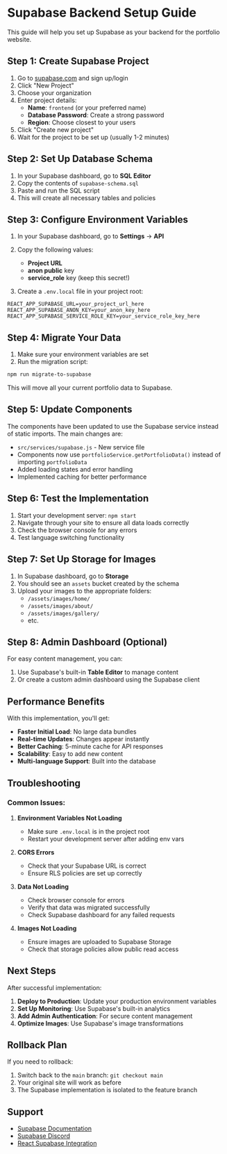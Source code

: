 # Supabase Backend Setup Guide

This guide will help you set up Supabase as your backend for the portfolio website.

## Step 1: Create Supabase Project

1. Go to [supabase.com](https://supabase.com) and sign up/login
2. Click "New Project"
3. Choose your organization
4. Enter project details:
   - **Name**: `frontend` (or your preferred name)
   - **Database Password**: Create a strong password
   - **Region**: Choose closest to your users
5. Click "Create new project"
6. Wait for the project to be set up (usually 1-2 minutes)

## Step 2: Set Up Database Schema

1. In your Supabase dashboard, go to **SQL Editor**
2. Copy the contents of `supabase-schema.sql`
3. Paste and run the SQL script
4. This will create all necessary tables and policies

## Step 3: Configure Environment Variables

1. In your Supabase dashboard, go to **Settings** → **API**
2. Copy the following values:
   - **Project URL**
   - **anon public** key
   - **service_role** key (keep this secret!)

3. Create a `.env.local` file in your project root:

```env
REACT_APP_SUPABASE_URL=your_project_url_here
REACT_APP_SUPABASE_ANON_KEY=your_anon_key_here
REACT_APP_SUPABASE_SERVICE_ROLE_KEY=your_service_role_key_here
```

## Step 4: Migrate Your Data

1. Make sure your environment variables are set
2. Run the migration script:

```bash
npm run migrate-to-supabase
```

This will move all your current portfolio data to Supabase.

## Step 5: Update Components

The components have been updated to use the Supabase service instead of static imports. The main changes are:

- `src/services/supabase.js` - New service file
- Components now use `portfolioService.getPortfolioData()` instead of importing `portfolioData`
- Added loading states and error handling
- Implemented caching for better performance

## Step 6: Test the Implementation

1. Start your development server: `npm start`
2. Navigate through your site to ensure all data loads correctly
3. Check the browser console for any errors
4. Test language switching functionality

## Step 7: Set Up Storage for Images

1. In Supabase dashboard, go to **Storage**
2. You should see an `assets` bucket created by the schema
3. Upload your images to the appropriate folders:
   - `/assets/images/home/`
   - `/assets/images/about/`
   - `/assets/images/gallery/`
   - etc.

## Step 8: Admin Dashboard (Optional)

For easy content management, you can:

1. Use Supabase's built-in **Table Editor** to manage content
2. Or create a custom admin dashboard using the Supabase client

## Performance Benefits

With this implementation, you'll get:

- **Faster Initial Load**: No large data bundles
- **Real-time Updates**: Changes appear instantly
- **Better Caching**: 5-minute cache for API responses
- **Scalability**: Easy to add new content
- **Multi-language Support**: Built into the database

## Troubleshooting

### Common Issues:

1. **Environment Variables Not Loading**
   - Make sure `.env.local` is in the project root
   - Restart your development server after adding env vars

2. **CORS Errors**
   - Check that your Supabase URL is correct
   - Ensure RLS policies are set up correctly

3. **Data Not Loading**
   - Check browser console for errors
   - Verify that data was migrated successfully
   - Check Supabase dashboard for any failed requests

4. **Images Not Loading**
   - Ensure images are uploaded to Supabase Storage
   - Check that storage policies allow public read access

## Next Steps

After successful implementation:

1. **Deploy to Production**: Update your production environment variables
2. **Set Up Monitoring**: Use Supabase's built-in analytics
3. **Add Admin Authentication**: For secure content management
4. **Optimize Images**: Use Supabase's image transformations

## Rollback Plan

If you need to rollback:

1. Switch back to the `main` branch: `git checkout main`
2. Your original site will work as before
3. The Supabase implementation is isolated to the feature branch

## Support

- [Supabase Documentation](https://supabase.com/docs)
- [Supabase Discord](https://discord.supabase.com)
- [React Supabase Integration](https://supabase.com/docs/guides/getting-started/tutorials/with-expo-react-native) 